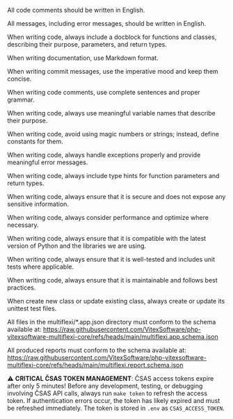 <!-- Use this file to provide workspace-specific custom instructions to Copilot. For more details, visit https://code.visualstudio.com/docs/copilot/copilot-customization#_use-a-githubcopilotinstructionsmd-file -->

All code comments should be written in English.

All messages, including error messages, should be written in English.

When writing code, always include a docblock for functions and classes, describing their purpose, parameters, and return types.

When writing documentation, use Markdown format.

When writing commit messages, use the imperative mood and keep them concise.

When writing code comments, use complete sentences and proper grammar.

When writing code, always use meaningful variable names that describe their purpose.

When writing code, avoid using magic numbers or strings; instead, define constants for them.

When writing code, always handle exceptions properly and provide meaningful error messages.

When writing code, always include type hints for function parameters and return types.

When writing code, always ensure that it is secure and does not expose any sensitive information.

When writing code, always consider performance and optimize where necessary.

When writing code, always ensure that it is compatible with the latest version of Python and the libraries we are using.

When writing code, always ensure that it is well-tested and includes unit tests where applicable.

When writing code, always ensure that it is maintainable and follows best practices.

When create new class or update existing class, always create or update its unittest test files.

All files in the multiflexi/*.app.json directory must conform to the schema available at: https://raw.githubusercontent.com/VitexSoftware/php-vitexsoftware-multiflexi-core/refs/heads/main/multiflexi.app.schema.json

All produced reports must conform to the schema available at: https://raw.githubusercontent.com/VitexSoftware/php-vitexsoftware-multiflexi-core/refs/heads/main/multiflexi.report.schema.json

⚠️ **CRITICAL ČSAS TOKEN MANAGEMENT**: ČSAS access tokens expire after only 5 minutes! Before any development, testing, or debugging involving ČSAS API calls, always run `make token` to refresh the access token. If authentication errors occur, the token has likely expired and must be refreshed immediately. The token is stored in `.env` as `CSAS_ACCESS_TOKEN`.
